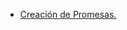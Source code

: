 * [Creación de Promesas.](https://www.freecodecamp.org/news/how-to-write-a-javascript-promise-4ed8d44292b8/)